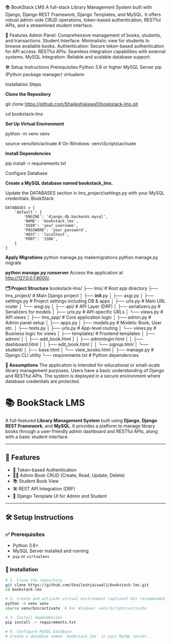 📚 BookStack LMS
A full-stack Library Management System built with Django, Django REST Framework, Django Templates, and MySQL. It offers robust admin-side CRUD operations, token-based authentication, RESTful APIs, and a streamlined student interface.​

🚀 Features
Admin Panel: Comprehensive management of books, students, and transactions.
Student Interface: Minimalistic view for students to browse available books.
Authentication: Secure token-based authentication for API access.
RESTful APIs: Seamless integration capabilities with external systems.
MySQL Integration: Reliable and scalable database support.​

🛠️ Setup Instructions
Prerequisites
Python 3.8 or higher
MySQL Server
pip (Python package manager)
virtualenv 

Installation Steps

**Clone the Repository**

git clone https://github.com/Shaileshjaiswal1/bookstack-lms.git

cd bookstack-lms

**Set Up Virtual Environment**

python -m venv venv

source venv/bin/activate  # On Windows: venv\Scripts\activate

**Install Dependencies**

pip install -r requirements.txt

Configure Database

**Create a MySQL database named bookstack_lms.**

Update the DATABASES section in lms_project/settings.py with your MySQL credentials:​
BookStack

    DATABASES = {
        'default': {
            'ENGINE': 'django.db.backends.mysql',
            'NAME': 'bookstack_lms',
            'USER': 'your_username',
            'PASSWORD': 'your_password',
            'HOST': 'localhost',
            'PORT': '3306',
        }
    }


**Apply Migrations**
python manage.py makemigrations
python manage.py migrate

**python manage.py runserver**
Access the application at http://127.0.0.1:8000/.

**🗂️ Project Structure**
            bookstack-lms/
            ├── lms/                           # Root app directory
            ├── lms_project/                   # Main Django project
            │   ├── __init__.py
            │   ├── asgi.py
            │   ├── settings.py                # Project settings including DB & apps
            │   ├── urls.py                    # Main URL router
            │   └── wsgi.py
            │
            ├── api/                           # API Layer (DRF)
            │   ├── serializers.py             # Serializers for models
            │   ├── urls.py                    # API-specific URLs
            │   └── views.py                   # API views
            │
            ├── lms_app/                       # Core application logic
            │   ├── admin.py                   # Admin panel setup
            │   ├── apps.py
            │   ├── models.py                  # Models: Book, User etc.
            │   ├── tests.py
            │   ├── urls.py                    # App-level routing
            │   └── views.py                   # Business logic for views
            │
            ├── templates/                     # Frontend templates
            │   ├── admin/
            │   │   ├── add_book.html
            │   │   ├── adminlogin.html
            │   │   ├── dashboard.html
            │   │   ├── edit_book.html
            │   │   └── signup.html
            │   └── student/
            │       ├── base.html
            │       └── view_books.html
            │
            ├── manage.py                      # Django CLI utility
            └── requirements.txt               # Python dependencies

**📌 Assumptions**
The application is intended for educational or small-scale library management purposes.
Users have a basic understanding of Django and RESTful APIs.
The system is deployed in a secure environment where database credentials are protected.​



# 📚 BookStack LMS

A full-featured **Library Management System** built using **Django**, **Django REST Framework**, and **MySQL**. It provides a platform to manage library books through a user-friendly admin dashboard and RESTful APIs, along with a basic student interface.

---

## 🚀 Features

- 🔐 Token-based Authentication
- 🧑‍💼 Admin Book CRUD (Create, Read, Update, Delete)
- 📚 Student Book View
- 🛠 REST API Integration (DRF)
- 🎨 Django Template UI for Admin and Student

---

## 🛠️ Setup Instructions

### ✅ Prerequisites

- Python 3.8+
- MySQL Server installed and running
- `pip` or `virtualenv`

### 🧩 Installation

```bash
# 1. Clone the repository
git clone https://github.com/Shaileshjaiswal1/bookstack-lms.git
cd bookstack-lms

# 2. Create and activate virtual environment (optional but recommended)
python -m venv venv
source venv/bin/activate  # For Windows: venv\Scripts\activate

# 3. Install dependencies
pip install -r requirements.txt

# 4. Configure MySQL Database
# Create a database named `bookstack_lms` in your MySQL server.

